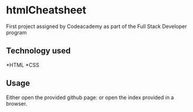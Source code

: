 # htmlCheatsheet
First project assigned by Codeacademy as part of the Full Stack Developer program

## Technology used
*HTML
*CSS

## Usage
Either open the provided github page: 
or open the index provided in a browser.
